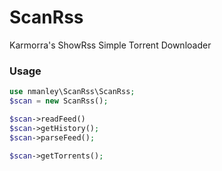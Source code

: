 # ScanRss

Karmorra's ShowRss Simple Torrent Downloader

### Usage
```php
use nmanley\ScanRss\ScanRss;
$scan = new ScanRss();

$scan->readFeed()
$scan->getHistory();
$scan->parseFeed();

$scan->getTorrents();
```